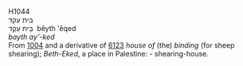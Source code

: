 H1044  
בּית עקד  
בֵּיתּ עֵקֶד ‎ bêyth ‛êqed  
*bayth* *ay‘-ked*  
From [1004](h1004) and a derivative of [6123](h6123) *house* *of* (the)
*binding* (for sheep shearing); *Beth-Eked*, a place in Palestine: -
shearing-house.  
